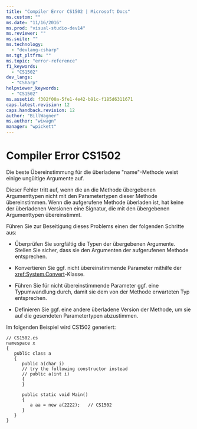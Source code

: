 ```yaml
---
title: "Compiler Error CS1502 | Microsoft Docs"
ms.custom: ""
ms.date: "11/16/2016"
ms.prod: "visual-studio-dev14"
ms.reviewer: ""
ms.suite: ""
ms.technology: 
  - "devlang-csharp"
ms.tgt_pltfrm: ""
ms.topic: "error-reference"
f1_keywords: 
  - "CS1502"
dev_langs: 
  - "CSharp"
helpviewer_keywords: 
  - "CS1502"
ms.assetid: f302f00a-5fe1-4e42-b91c-f185d6311671
caps.latest.revision: 12
caps.handback.revision: 12
author: "BillWagner"
ms.author: "wiwagn"
manager: "wpickett"
---
```

# Compiler Error CS1502
Die beste Übereinstimmung für die überladene "name"\-Methode weist einige ungültige Argumente auf.  
  
 Dieser Fehler tritt auf, wenn die an die Methode übergebenen Argumenttypen nicht mit den Parametertypen dieser Methode übereinstimmen.  Wenn die aufgerufene Methode überladen ist, hat keine der überladenen Versionen eine Signatur, die mit den übergebenen Argumenttypen übereinstimmt.  
  
 Führen Sie zur Beseitigung dieses Problems einen der folgenden Schritte aus:  
  
-   Überprüfen Sie sorgfältig die Typen der übergebenen Argumente.  Stellen Sie sicher, dass sie den Argumenten der aufgerufenen Methode entsprechen.  
  
-   Konvertieren Sie ggf. nicht übereinstimmende Parameter mithilfe der <xref:System.Convert>\-Klasse.  
  
-   Führen Sie für nicht übereinstimmende Parameter ggf. eine Typumwandlung durch, damit sie dem von der Methode erwarteten Typ entsprechen.  
  
-   Definieren Sie ggf. eine andere überladene Version der Methode, um sie auf die gesendeten Parametertypen abzustimmen.  
  
 Im folgenden Beispiel wird CS1502 generiert:  
  
```  
// CS1502.cs  
namespace x  
{  
   public class a  
   {  
      public a(char i)  
      // try the following constructor instead  
      // public a(int i)  
      {  
      }  
  
      public static void Main()  
      {  
         a aa = new a(2222);   // CS1502  
      }  
   }  
}  
```